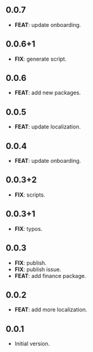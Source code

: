 ## 0.0.7

 - **FEAT**: update onboarding.

## 0.0.6+1

 - **FIX**: generate script.

## 0.0.6

 - **FEAT**: add new packages.

## 0.0.5

 - **FEAT**: update localization.

## 0.0.4

 - **FEAT**: update onboarding.

## 0.0.3+2

 - **FIX**: scripts.

## 0.0.3+1

 - **FIX**: typos.

## 0.0.3

 - **FIX**: publish.
 - **FIX**: publish issue.
 - **FEAT**: add finance package.

## 0.0.2

 - **FEAT**: add more localization.

## 0.0.1

- Initial version.
